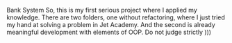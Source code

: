 Bank System
So, this is my first serious project where I applied my knowledge.
There are two folders, one without refactoring, where I just tried my hand at solving a problem in Jet Academy.
And the second is already meaningful development with elements of OOP. Do not judge strictly )))